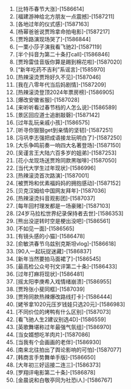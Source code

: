 
1. [比特币春节大涨]-[1586614]
1. [福建游神给北方朋友一点震撼]-[1587211]
1. [各地过年的仪式感]-[1587163]
1. [杨幂爸爸说贾玲拿命拍电影]-[1587217]
1. [贾玲路演现场哭了]-[1586844]
1. [一栗小莎子演我看飞驰2]-[1587119]
1. [半个抖音为第二十条打call]-[1586846]
1. [贾玲雷佳音版你算是踢到棉花啦]-[1587020]
1. [“新年吃药不吉利”系谣言]-[1585970]
1. [热辣滚烫贾玲好久不见]-[1587046]
1. [我在八零年代当后妈剧情]-[1587209]
1. [热辣滚烫登顶2024年票房榜]-[1586905]
1. [爆改安徽省服]-[1587028]
1. [来听听看过春节档的人怎么说]-[1586589]
1. [景区回应道士追剧敲磬]-[1587142]
1. [过年乱玩亲戚小孩]-[1586575]
1. [听寻你狠狠get到亲情的坚韧]-[1587251]
1. [冯巩李志强把成语接龙玩明白了]-[1587250]
1. [大乐争鸣前奏一响四大名著登场]-[1587150]
1. [吴谨言王大陆六百多岁的姐弟]-[1587253]
1. [花小龙现场送贾玲同款黑咖啡]-[1587050]
1. [当代大学生过年现状]-[1586996]
1. [热辣滚烫首次路演]-[1587001]
1. [被贾玲和优素福妈妈的拥抱感动]-[1587152]
1. [贝克汉姆给中国网友拜年]-[1587036]
1. [热辣滚烫抖音观影团]-[1587037]
1. [每年回村理发都是一场豪赌]-[1587103]
1. [24岁马拉松世界纪录保持者去世]-[1586353]
1. [熊出没逆转时空是梗出没吧]-[1586561]
1. [不如见一面]-[1586565]
1. [有镜头感的小猫]-[1586478]
1. [俞敏洪春节乌兹别克斯坦vlog]-[1586618]
1. [90人一起玩捉迷藏]-[1586837]
1. [新年当然要拍马面裙了]-[1586545]
1. [最高检公众号刊文评第二十条]-[1586433]
1. [过年打麻将现状]-[1586481]
1. [摇太阳李庚希入戏情绪崩溃]-[1586955]
1. [贾玲张小斐同框]-[1587039]
1. [贾玲同款热辣爆改路线打卡]-[1586444]
1. [姥爷拿1020元压岁钱娃只选20元]-[1586983]
1. [不同价位的烤鸭有什么区别]-[1587073]
1. [看飞驰人生2建议别选4D]-[1586559]
1. [英歌舞堪称过年最强气氛组]-[1586970]
1. [当女婿想吃羊肉片]-[1587086]
1. [当我有个会画画的老伴]-[1586930]
1. [南来北往拍出了舆论影响的可怕]-[1587077]
1. [韩商言手势舞单手版]-[1586650]
1. [大年初三好运接二连三]-[1586373]
1. [罗翔评电影第二十条]-[1586878]
1. [金晨说和白敬亭同为社恐i人]-[1586767]